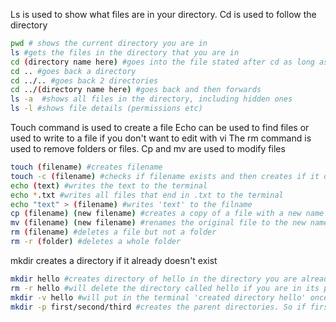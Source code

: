 
Ls is used to show what files are in your directory.
Cd is used to follow the directory

```bash
pwd # shows the current directory you are in
ls #gets the files in the directory that you are in
cd (directory name here) #goes into the file stated after cd as long as its the next one
cd .. #goes back a directory
cd ../.. #goes back 2 directories
cd ../(directory name here) #goes back and then forwards
ls -a  #shows all files in the directory, including hidden ones
ls -l #shows file details (permissions etc)
```

Touch command is used to create a file
Echo can be used to find files  or used to write to a file if you don't want to edit with vi
The rm command is used to remove folders or files. Cp and mv are used to modify files

```bash
touch (filename) #creates filename
touch -c (filename) #checks if filename exists and then creates if it doesn't
echo (text) #writes the text to the terminal
echo *.txt #writes all files that end in .txt to the terminal
echo "text" > (filename) #writes 'text' to the filname
cp (filename) (new filename) #creates a copy of a file with a new name
mv (filename) (new filename) #renames the original file to the new name
rm (filename) #deletes a file but not a folder
rm -r (folder) #deletes a whole folder
```

mkdir creates a directory if it already doesn't exist

```bash
mkdir hello #creates directory of hello in the directory you are already in
rm -r hello #will delete the directory called hello if you are in its parent directory
mkdir -v hello #will put in the terminal 'created directory hello' once completed
mkdir -p first/second/third #creates the parent directories. So if first and second didnt exist then they would be created. Wouldn't work without the -p
```

